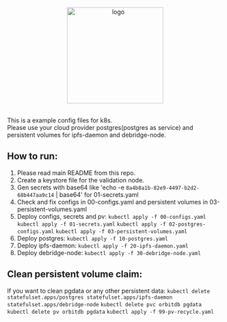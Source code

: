 <br/>
<p align="center">
<a href="https://debridge.finance/" target="_blank">
<img src="https://user-images.githubusercontent.com/10200871/137014801-40decb80-0595-4f0f-8ee5-f0f1ab5c0380.png" width="225" alt="logo">
</a>
</p>
<br/>
This is a example config files for k8s.<br/>
Please use your cloud provider postgres(postgres as service) and persistent volumes for ipfs-daemon and debridge-node.

## How to run:
1. Please read main README from this repo.
2. Create a keystore file for the validation node.
3. Gen secrets with base64 like 'echo -e `8a4b8a1b-82e9-4497-b2d2-68b447aa9c14` | base64' for 01-secrets.yaml
4. Check and fix configs in 00-configs.yaml and persistent volumes in 03-persistent-volumes.yaml
5. Deploy configs, secrets and pv:
`kubectl apply -f 00-configs.yaml`
`kubectl apply -f 01-secrets.yaml`
`kubectl apply -f 02-postgres-configs.yaml`
`kubectl apply -f 03-persistent-volumes.yaml`
6. Deploy postgres:
`kubectl apply -f 10-postgres.yaml`
7. Deploy ipfs-daemon:
`kubectl apply -f 20-ipfs-daemon.yaml`
8. Deploy debridge-node:
`kubectl apply -f 30-debridge-node.yaml`

## Clean persistent volume claim:
If you want to clean pgdata or any other persistent data:
`kubectl delete statefulset.apps/postgres statefulset.apps/ipfs-daemon statefulset.apps/debridge-node`
`kubectl delete pvc orbitdb pgdata`
`kubectl delete pv orbitdb pgdata`
`kubectl apply -f 99-pv-recycle.yaml`

